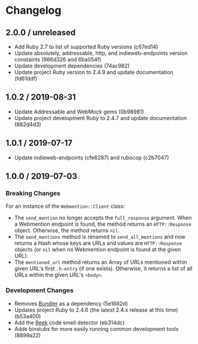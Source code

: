 # Changelog

## 2.0.0 / unreleased

- Add Ruby 2.7 to list of supported Ruby versions (c67ed14)
- Update absolutely, addressable, http, and indieweb-endpoints version constaints (986d326 and 6ba054f)
- Update development dependencies (74ac982)
- Update project Ruby version to 2.4.9 and update documentation (fd61ddf)

## 1.0.2 / 2019-08-31

- Update Addressable and WebMock gems (0b98981)
- Update project development Ruby to 2.4.7 and update documentation (882d4d3)

## 1.0.1 / 2019-07-17

- Update indieweb-endpoints (cfe6287) and rubocop (c2b7047)

## 1.0.0 / 2019-07-03

### Breaking Changes

For an instance of the `Webmention::Client` class:

- The `send_mention` no longer accepts the `full_response` argument. When a Webmention endpoint is found, the method returns an `HTTP::Response` object. Otherwise, the method returns `nil`.
- The `send_mentions` method is renamed to `send_all_mentions` and now returns a Hash whose keys are URLs and values are `HTTP::Response` objects (or `nil` when no Webmention endpoint is found at the given URL).
- The `mentioned_url` method returns an Array of URLs mentioned within given URL's first `.h-entry` (if one exists). Otherwise, it returns a list of all URLs within the given URL's `<body>`.

### Development Changes

- Removes [Bundler](https://bundler.io) as a dependency (5e1662d)
- Updates project Ruby to 2.4.6 (the latest 2.4.x release at this time) (b53a400)
- Add the [Reek](https://github.com/troessner/reek) code smell detector (eb314dc)
- Adds binstubs for more easily running common development tools (8899a22)
